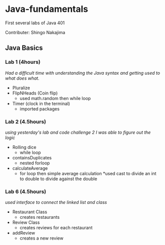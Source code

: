 # Java-fundamentals
First several labs of Java 401

Contributer: Shingo Nakajima

## Java Basics

### Lab 1 (4hours)
*Had a difficult time with understanding the Java syntax and getting used to what does what.*
- Pluralize
- FlipNHeads (Coin flip)
  - used math.random then while loop 
- Timer (clock in the terminal) 
  - imported packages

### Lab 2 (4.5hours)
   *using yesterday's lab and code challenge 2 I was able to figure out the logic*
   - Rolling dice 
     - while loop 
   - containsDuplicates
     - nested forloop 
   - calculateAverage
     - for loop then simple average calculation *used cast to divide an int to double to divide against the double

  ### Lab 6 (4.5hours)
   *used interface to connect the linked list and class*
   - Restaurant Class
     - creates restaurants 
   - Review Class 
     - creates reviews for each restaurant 
   - addReview 
     - creates a new review 
